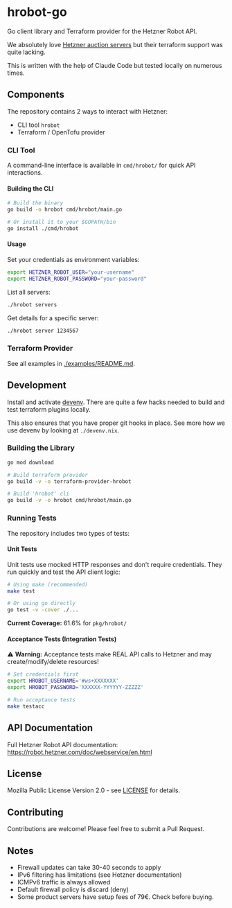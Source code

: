 # hrobot-go

Go client library and Terraform provider for the Hetzner Robot API.

We absolutely love [Hetzner auction servers](https://www.hetzner.com/sb/) but their terraform support was quite lacking.

This is written with the help of Claude Code but tested locally on numerous times.

## Components

The repository contains 2 ways to interact with Hetzner:

- CLI tool `hrobot`
- Terraform / OpenTofu provider

### CLI Tool

A command-line interface is available in `cmd/hrobot/` for quick API interactions.

#### Building the CLI

```bash
# Build the binary
go build -o hrobot cmd/hrobot/main.go

# Or install it to your $GOPATH/bin
go install ./cmd/hrobot
```

#### Usage

Set your credentials as environment variables:

```bash
export HETZNER_ROBOT_USER="your-username"
export HETZNER_ROBOT_PASSWORD="your-password"
```

List all servers:

```bash
./hrobot servers
```

Get details for a specific server:

```bash
./hrobot server 1234567
```

### Terraform Provider

See all examples in [./examples/README.md](./examples/README.md).

## Development

Install and activate [devenv](https://devenv.sh). There are quite a few hacks needed to build and test terraform plugins locally.

This also ensures that you have proper git hooks in place. See more how we use devenv by looking at `./devenv.nix`.

### Building the Library

```bash
go mod download

# Build terraform provider
go build -v -o terraform-provider-hrobot

# Build 'hrobot' cli
go build -v -o hrobot cmd/hrobot/main.go
```

### Running Tests

The repository includes two types of tests:

#### Unit Tests

Unit tests use mocked HTTP responses and don't require credentials. They run quickly and test the API client logic:

```bash
# Using make (recommended)
make test

# Or using go directly
go test -v -cover ./...
```

**Current Coverage:** 61.6% for `pkg/hrobot/`

#### Acceptance Tests (Integration Tests)

⚠️ **Warning:** Acceptance tests make REAL API calls to Hetzner and may create/modify/delete resources!

```bash
# Set credentials first
export HROBOT_USERNAME='#ws+XXXXXXX'
export HROBOT_PASSWORD='XXXXXX-YYYYYY-ZZZZZ'

# Run acceptance tests
make testacc
```

## API Documentation

Full Hetzner Robot API documentation: https://robot.hetzner.com/doc/webservice/en.html

## License

Mozilla Public License Version 2.0 - see [LICENSE](./LICENSE) for details.

## Contributing

Contributions are welcome! Please feel free to submit a Pull Request.

## Notes

- Firewall updates can take 30-40 seconds to apply
- IPv6 filtering has limitations (see Hetzner documentation)
- ICMPv6 traffic is always allowed
- Default firewall policy is discard (deny)
- Some product servers have setup fees of 79€. Check before buying.
